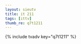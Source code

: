 ```yaml
--- 
layout: sieutv
title: it 211
tags: [ittv]
thumb_re: q7t1211
---
```

{% include tvadv key="q7t1211" %} 
